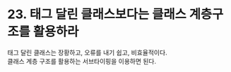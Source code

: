 # 23. 태그 달린 클래스보다는 클래스 계층구조를 활용하라

태그 달린 클래스는 장황하고, 오류를 내기 쉽고, 비효율적이다.  
클래스 계층 구조를 활용하는 서브타이핑을 이용하면 된다.